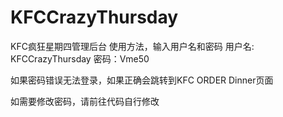 # KFCCrazyThursday
KFC疯狂星期四管理后台
使用方法，输入用户名和密码
用户名: KFCCrazyThursday
密码：Vme50

如果密码错误无法登录，如果正确会跳转到KFC ORDER Dinner页面

如需要修改密码，请前往代码自行修改
